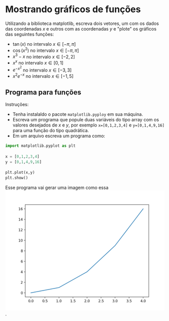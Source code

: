 # Mostrando gráficos de funções 

Utilizando a biblioteca matplotlib, escreva dois vetores, um com os dados das coordenadas $x$ e outros com as coordenadas $y$ e "plote" os gráficos das seguintes funções: 
- $\tan(x)$ no intervalo $x \in [-\pi,\pi]$
- $\cos(x^2)$ no intervalo $x \in [-\pi,\pi]$
- $x^3-x$ no intervalo $x \in [-2,2]$
- $x^x$ no intervalo $x \in [0,1]$
- $e^{-x^2}$ no intervalo $x \in [-3,3]$
- $x^2 e^{-x}$ no intervalo $x \in [-1,5]$


## Programa para funções 

Instruções:

- Tenha instalaldo o pacote `matplotlib.pyploy` em sua máquina.
- Escreva um programa que popule duas variáveis do tipo array com os valores desejados de $x$ e $y$, por exemplo `x=[0,1,2,3,4]` e `y=[0,1,4,9,16]` para uma função do tipo quadrática.
- Em um arquivo escreva um programa como: 
```python 
import matplotlib.pyplot as plt 

x = [0,1,2,3,4]
y = [0,1,4,9,16]

plt.plot(x,y)
plt.show()
```

Esse programa vai gerar uma imagem como essa ![image](fig_x2.png).

